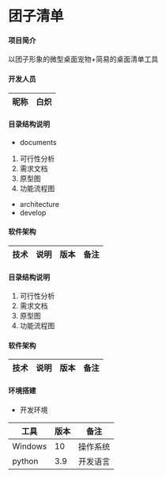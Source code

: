 # 团子清单


#### 项目简介
以团子形象的微型桌面宠物+简易的桌面清单工具

#### 开发人员
| 昵称 | 白炽 |
|----|-------|


#### 目录结构说明
- documents
1. 可行性分析
1. 需求文档
1. 原型图
1. 功能流程图
- architecture
- develop
#### 软件架构
| 技术    | 说明  | 版本       | 备注 |
|-------|-----|----------|----|



#### 目录结构说明
 1. 可行性分析
 1. 需求文档
 1. 原型图
 1. 功能流程图
#### 软件架构

| 技术    | 说明  | 版本       | 备注                                                      |
|-------|-----|----------|---------------------------------------------------------|


#### 环境搭建


- 开发环境

| 工具      | 版本 | 备注   |
|---------|----|------|
| Windows | 10 | 操作系统 |
| python | 3.9 | 开发语言 |
